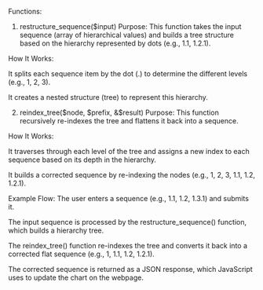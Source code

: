 Functions:
1. restructure_sequence($input)
Purpose: This function takes the input sequence (array of hierarchical values) and builds a tree structure based on the hierarchy represented by dots (e.g., 1.1, 1.2.1).

How It Works:

It splits each sequence item by the dot (.) to determine the different levels (e.g., 1, 2, 3).

It creates a nested structure (tree) to represent this hierarchy.

2. reindex_tree($node, $prefix, &$result)
Purpose: This function recursively re-indexes the tree and flattens it back into a sequence.

How It Works:

It traverses through each level of the tree and assigns a new index to each sequence based on its depth in the hierarchy.

It builds a corrected sequence by re-indexing the nodes (e.g., 1, 2, 3, 1.1, 1.2, 1.2.1).

Example Flow:
The user enters a sequence (e.g., 1.1, 1.2, 1.3.1) and submits it.

The input sequence is processed by the restructure_sequence() function, which builds a hierarchy tree.

The reindex_tree() function re-indexes the tree and converts it back into a corrected flat sequence (e.g., 1, 1.1, 1.2, 1.2.1).

The corrected sequence is returned as a JSON response, which JavaScript uses to update the chart on the webpage.
